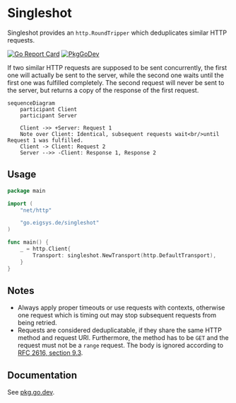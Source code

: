 # Singleshot

Singleshot provides an `http.RoundTripper` which deduplicates similar HTTP requests.

[![Go Report Card](https://goreportcard.com/badge/go.eigsys.de/singleshot)](https://goreportcard.com/report/go.eigsys.de/singleshot)
[![PkgGoDev](https://pkg.go.dev/badge/go.eigsys.de/singleshot)](https://pkg.go.dev/go.eigsys.de/singleshot)

If two similar HTTP requests are supposed to be sent concurrently, the first one will actually be sent to the server, while the second one waits until the first one was fulfilled completely.
The second request will never be sent to the server, but returns a copy of the response of the first request.

```mermaid
sequenceDiagram
    participant Client
    participant Server
    
    Client ->> +Server: Request 1
    Note over Client: Identical, subsequent requests wait<br/>until Request 1 was fulfilled.
    Client -> Client: Request 2
    Server -->> -Client: Response 1, Response 2
```

## Usage

```go
package main

import (
	"net/http"

	"go.eigsys.de/singleshot"
)

func main() {
	_ = http.Client{
		Transport: singleshot.NewTransport(http.DefaultTransport),
	}
}
```

## Notes

* Always apply proper timeouts or use requests with contexts, otherwise one request which is timing out may stop subsequent requests from being retried.
* Requests are considered deduplicatable, if they share the same HTTP method and request URI. Furthermore, the method has to be `GET` and the request must not be a `range` request. The body is ignored according to [RFC 2616, section 9.3](https://www.rfc-editor.org/rfc/rfc2616#section-9.3).

## Documentation

See [pkg.go.dev](https://pkg.go.dev/go.eigsys.de/singleshot).
